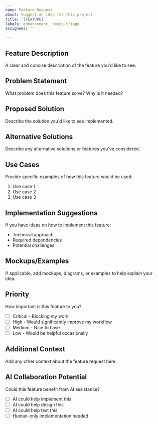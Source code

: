 ```yaml
---
name: Feature Request
about: Suggest an idea for this project
title: '[FEATURE] '
labels: enhancement, needs-triage
assignees: ''

---
```


## Feature Description
A clear and concise description of the feature you'd like to see.

## Problem Statement
What problem does this feature solve? Why is it needed?

## Proposed Solution
Describe the solution you'd like to see implemented.

## Alternative Solutions
Describe any alternative solutions or features you've considered.

## Use Cases
Provide specific examples of how this feature would be used:
1. Use case 1
2. Use case 2
3. Use case 3

## Implementation Suggestions
If you have ideas on how to implement this feature:
- Technical approach
- Required dependencies
- Potential challenges

## Mockups/Examples
If applicable, add mockups, diagrams, or examples to help explain your idea.

## Priority
How important is this feature to you?
- [ ] Critical - Blocking my work
- [ ] High - Would significantly improve my workflow
- [ ] Medium - Nice to have
- [ ] Low - Would be helpful occasionally

## Additional Context
Add any other context about the feature request here.

## AI Collaboration Potential
Could this feature benefit from AI assistance?
- [ ] AI could help implement this
- [ ] AI could help design this
- [ ] AI could help test this
- [ ] Human-only implementation needed